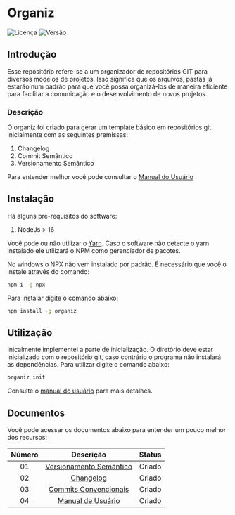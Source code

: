 # Organiz 

![Licença](https://img.shields.io/badge/Licence-MIT-green) ![Versão](https://img.shields.io/badge/dynamic/json?color=blue&label=version&query=version&url=https%3A%2F%2Fraw.githubusercontent.com%2Fprojetos-de-software%2Forganizer%2Fmain%2Fpackage.json)

## Introdução

Esse repositório refere-se a um organizador de repositórios GIT para diversos modelos de projetos. Isso significa que os arquivos, pastas já estarão num padrão para que você possa organizá-los de maneira eficiente para facilitar a comunicação e o desenvolvimento de novos projetos.

### Descrição

O organiz foi criado para gerar um template básico em repositórios git inicialmente com as seguintes premissas: 

1. Changelog
2. Commit Semântico
3. Versionamento Semântico

Para entender melhor você pode consultar o [Manual do Usuário](docs/publish/Utilização.md)

## Instalação

Há alguns pré-requisitos do software: 

1. NodeJs > 16

Você pode ou não utilizar o [Yarn](https://yarnpkg.com/). Caso o software não detecte o yarn instalado ele utilizará o NPM como gerenciador de pacotes.

No windows o NPX não vem instalado por padrão. É necessário que você o instale através do comando:

```bash
npm i -g npx
```

Para instalar digite o comando abaixo: 

```bash
npm install -g organiz
```

## Utilização

Inicalmente implementei a parte de inicialização. O diretório deve estar inicializado com o repositório git, caso contrário o programa não instalará as dependências. Para utilizar digite o comando abaixo:

```bash
organiz init
```

Consulte o [manual do usuário](docs/publish/Utilização.md) para mais detalhes.

## Documentos

Você pode acessar os documentos abaixo para entender um pouco melhor dos recursos:

| Número |                                   Descrição                                   | Status |
| :----: | :---------------------------------------------------------------------------: | :----: |
|   01   | [Versionamento Semântico](docs/publish/01%20-%20Versionamento%20Semântico.md) | Criado |
|   02   |                [Changelog](docs/publish/03%20-%20Changelog.md)                | Criado |
|   03   |   [Commits Convencionais](docs/publish/02%20-%20Commit%20Convencionais.md)    | Criado |
|   04   |                [Manual de Usuário](docs/publish/Utilização.md)                | Criado |
